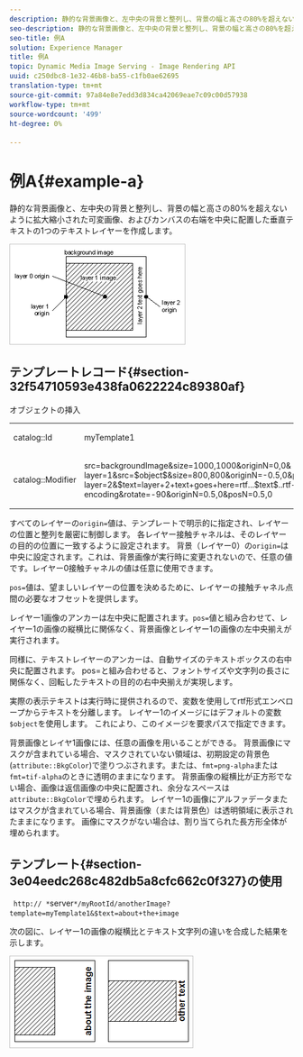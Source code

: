 ```yaml
---
description: 静的な背景画像と、左中央の背景と整列し、背景の幅と高さの80%を超えないように拡大縮小された可変画像、およびカンバスの右端を中央に配置した垂直テキストの1つのテキストレイヤーを作成します。
seo-description: 静的な背景画像と、左中央の背景と整列し、背景の幅と高さの80%を超えないように拡大縮小された可変画像、およびカンバスの右端を中央に配置した垂直テキストの1つのテキストレイヤーを作成します。
seo-title: 例A
solution: Experience Manager
title: 例A
topic: Dynamic Media Image Serving - Image Rendering API
uuid: c250dbc8-1e32-46b8-ba55-c1fb0ae62695
translation-type: tm+mt
source-git-commit: 97a84e8e7edd3d834ca42069eae7c09c00d57938
workflow-type: tm+mt
source-wordcount: '499'
ht-degree: 0%

---
```



# 例A{#example-a}

静的な背景画像と、左中央の背景と整列し、背景の幅と高さの80%を超えないように拡大縮小された可変画像、およびカンバスの右端を中央に配置した垂直テキストの1つのテキストレイヤーを作成します。

![](assets/examplea.png)

## テンプレートレコード{#section-32f54710593e438fa0622224c89380af}

オブジェクトの挿入

<table id="simpletable_97ECA49445634F59B3F1D100412EFC70"> 
 <tr class="strow"> 
  <td class="stentry"> <p> <span class="codeph"> catalog::Id  </span> </p> </td> 
  <td class="stentry"> <p> <span class="codeph"> myTemplate1  </span> </p> </td> 
 </tr> 
 <tr class="strow"> 
  <td class="stentry"> <p> <span class="codeph"> catalog::Modifier  </span> </p> </td> 
  <td class="stentry"> <p> <span class="codeph"> src=backgroundImage&amp;size=1000,1000&amp;originN=0,0&amp; layer=1&amp;src=$object$&amp;size=800,800&amp;originN=-0.5,0&amp;posN=-0.5,0&amp; layer=2&amp;$text=layer+2+text+goes+here=rtf...$text$..rtf-encoding&amp;rotate=-90&amp;originN=0.5,0&amp;posN=0.5,0  </span> </p> </td> 
 </tr> 
</table>

すべてのレイヤーの`origin=`値は、テンプレートで明示的に指定され、レイヤーの位置と整列を厳密に制御します。 各レイヤー接触チャネルは、そのレイヤーの目的の位置に一致するように設定されます。 背景（レイヤー0）の`origin=`は中央に設定されます。これは、背景画像が実行時に変更されないので、任意の値です。レイヤー0接触チャネルの値は任意に使用できます。

`pos=`値は、望ましいレイヤーの位置を決めるために、レイヤーの接触チャネル点間の必要なオフセットを提供します。

レイヤー1画像のアンカーは左中央に配置されます。`pos=`値と組み合わせて、レイヤー1の画像の縦横比に関係なく、背景画像とレイヤー1の画像の左中央揃えが実行されます。

同様に、テキストレイヤーのアンカーは、自動サイズのテキストボックスの右中央に配置されます。 pos=と組み合わせると、フォントサイズや文字列の長さに関係なく、回転したテキストの目的の右中央揃えが実現します。

実際の表示テキストは実行時に提供されるので、変数を使用してrtf形式エンベロープからテキストを分離します。 レイヤー1のイメージにはデフォルトの変数`$object`を使用します。 これにより、このイメージを要求パスで指定できます。

背景画像とレイヤ1画像には、任意の画像を用いることができる。 背景画像にマスクが含まれている場合、マスクされていない領域は、初期設定の背景色(`attribute::BkgColor`)で塗りつぶされます。または、`fmt=png-alpha`または`fmt=tif-alpha`のときに透明のままになります。 背景画像の縦横比が正方形でない場合、画像は返信画像の中央に配置され、余分なスペースは`attribute::BkgColor`で埋められます。 レイヤー1の画像にアルファデータまたはマスクが含まれている場合、背景画像（または背景色）は透明領域に表示されたままになります。 画像にマスクがない場合は、割り当てられた長方形全体が埋められます。

## テンプレート{#section-3e04eedc268c482db5a8cfc662c0f327}の使用

` http:// *`server`*/myRootId/anotherImage?template=myTemplate1&$text=about+the+image`

次の図に、レイヤー1の画像の縦横比とテキスト文字列の違いを合成した結果を示します。

![](assets/exampleausing.png)

